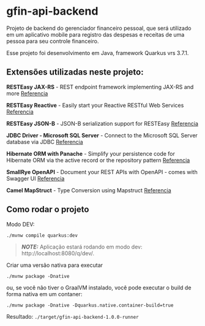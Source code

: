 # gfin-api-backend

Projeto de backend do gerenciador financeiro pessoal, que será utilizado em um aplicativo mobile para registro das despesas e receitas de uma pessoa para seu controle financeiro.

Esse projeto foi desenvolvimento em Java, framework Quarkus vrs 3.7.1.

## Extensões utilizadas neste projeto:

**RESTEasy JAX-RS** - REST endpoint framework implementing JAX-RS and more [Referencia](https://quarkus.io/extensions/io.quarkus/quarkus-resteasy)

**RESTEasy Reactive** - Easily start your Reactive RESTful Web Services [Referencia](https://quarkus.io/guides/getting-started-reactive#reactive-jax-rs-resources)

**RESTEasy JSON-B** - JSON-B serialization support for RESTEasy [Referencia](https://quarkus.io/extensions/io.quarkus/quarkus-resteasy-jsonb/)

**JDBC Driver - Microsoft SQL Server** - Connect to the Microsoft SQL Server database via JDBC [Referencia](https://quarkus.io/extensions/io.quarkus/quarkus-jdbc-mssql/)

**Hibernate ORM with Panache** - Simplify your persistence code for Hibernate ORM via the active record or the repository pattern [Referencia](https://quarkus.io/extensions/io.quarkus/quarkus-hibernate-orm-panache/)

**SmallRye OpenAPI** - Document your REST APIs with OpenAPI - comes with Swagger UI [Referencia](https://quarkus.io/extensions/io.quarkus/quarkus-smallrye-openapi/)

**Camel MapStruct** - Type Conversion using Mapstruct [Referencia](https://quarkus.io/extensions/org.apache.camel.quarkus/camel-quarkus-mapstruct/)

## Como rodar o projeto

Modo DEV:
```shell script
./mvnw compile quarkus:dev
```
> **_NOTE:_** Aplicação estará rodando em modo dev: http://localhost:8080/q/dev/.


Criar uma versão nativa para executar
```shell script
./mvnw package -Dnative
```

ou, se você não tiver o GraalVM instalado, você pode executar o build de forma nativa em um contaner: 
```shell script
./mvnw package -Dnative -Dquarkus.native.container-build=true
```
Resultado:
 `./target/gfin-api-backend-1.0.0-runner`